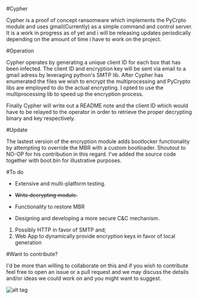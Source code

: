 #Cypher

Cypher is a proof of concept ransomware which implements the PyCrpto module and uses gmail(Currently) as a simple command and control server.
It is a work in progress as of yet and i will be releasing updates periodically depending on the amount of time i have to work on the project.

#Operation

Cypher operates by generating a unique client ID for each box that has been infected. The client ID and encryption key will be sent via email
to a gmail adress by leveraging python's SMTP lib. After Cypher has enumerated the files we wish to encrypt
the multiprocessing and PyCrypto libs are employed to do the actual encrypting.
I opted to use the multiprocessing lib to speed up the encryption process.

Finally Cypher will write out a README note and the client ID which would have to be relayed to the operator
in order to retrieve the proper decrypting binary and key respectively.

#Update

The lastest version of the encryption module adds bootlocker functionality by attempting to override the MBR with a custom bootloader.
Shoutout to NO-OP for his contribution in this regard. I've added the source code together with boot.bin for illustrative purposes.  

#To do

* Extensive and multi-platform testing.

* ~~Write decrypting module.~~

* Functionality to restore MBR

* Designing and developing a more secure C&C mechanism.
1. Possibly HTTP in favor of SMTP and;
2. Web App to dynamically provide encryption keys in favor of local generation

#Want to contribute?

I'd be more than willing to collaborate on this and if you wish to contribute feel free to open an issue or a pull request and we may discuss the details and/or ideas we could work on and you might want to suggest.



![alt tag](https://pbs.twimg.com/media/CfJsdtPWsAEc-Gs.jpg)
 

